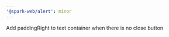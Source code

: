 ```yaml
---
'@spark-web/alert': minor
---
```


Add paddingRight to text container when there is no close button
